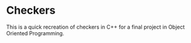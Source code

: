 # Checkers
This is a quick recreation of checkers in C++ for a final project in Object Oriented Programming.
